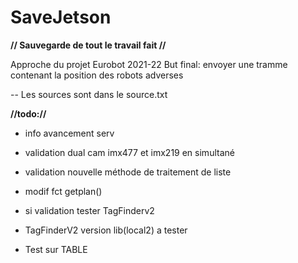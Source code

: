 # SaveJetson

**// Sauvegarde de tout le travail fait //**


Approche du projet Eurobot 2021-22 
But final: envoyer une tramme contenant la position des robots adverses 


-- Les sources sont dans le source.txt

**//todo://** 

- info avancement serv

- validation dual cam imx477 et imx219 en simultané 

- validation nouvelle méthode de traitement de liste 

- modif fct getplan()

- si validation tester TagFinderv2

- TagFinderV2 version lib(local2) a tester

- Test sur TABLE

